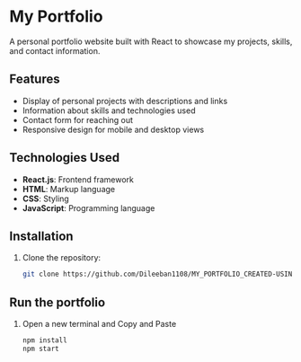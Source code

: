 # My Portfolio

A personal portfolio website built with React to showcase my projects, skills, and contact information.

## Features
- Display of personal projects with descriptions and links
- Information about skills and technologies used
- Contact form for reaching out
- Responsive design for mobile and desktop views

## Technologies Used
- **React.js**: Frontend framework
- **HTML**: Markup language
- **CSS**: Styling
- **JavaScript**: Programming language

## Installation
1. Clone the repository:
   ```sh
   git clone https://github.com/Dileeban1108/MY_PORTFOLIO_CREATED-USING-REACT.git
   
## Run the portfolio
1. Open a new terminal and Copy and Paste
   ```sh
   npm install   
   npm start
